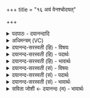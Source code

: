 +++
title = "१६ अयं वेनश्चोदयत्"

+++
<details><summary>पदपाठः - दयानन्दादि</summary>

अ॒यम्। वे॒नः। चो॒द॒य॒त्। पृश्नि॑गर्भा॒ इति॒ पृश्नि॑ऽगर्भाः। ज्योति॑र्जरायु॒रिति॒ ज्योतिः॑ऽजरायुः। रज॑सः। वि॒मान॒ इति॑ वि॒ऽमाने॑। इ॒मम। अ॒पाम्। स॒ङ्ग॒म इति॑ सम्ऽग॒मे। सूर्य्य॑स्य। शिशु॑म्। न। विप्राः॑। म॒तिभि॒रिति॑ म॒तिऽभिः॑। रि॒ह॒न्ति॒। उ॒प॒या॒मगृ॑हीत॒ इत्यु॑पया॒मऽगृ॑हीतः। अ॒सि॒। मर्का॑य। त्वा॒। १६।
</details>

<details><summary>अधिमन्त्रम् (VC)</summary>

- विश्वेदेवा देवताः
- वत्सार काश्यप ऋषिः
- निचृद् आर्षी त्रिष्टुप्, साम्नी गायत्री
- षड्जः
</details>

<details><summary>दयानन्द-सरस्वती (हि) - विषयः</summary>

अब सभाध्यक्ष राजा को क्या करना चाहिये, इस विषय का उपदेश अगले मन्त्र में किया है ॥
</details>

<details><summary>दयानन्द-सरस्वती (हि) - पदार्थः</summary>

पदार्थान्वयभाषाः -  हे शिल्पविधि के जाननेवाले सभाध्यक्ष विद्वन् ! आप (उपयामगृहीतः) सेना आदि राज्य के अङ्गों से युक्त (असि) हैं, इससे मैं (रजसः) लोकों के मध्य (पृश्निगर्भाः) जिनमें अवकाश अधिक है, उन लोगों के (ज्योतिर्जरायुः) तारागणों को ढाँपनेवाले के समान (अयम्) यह (वेनः) अति मनोहर चन्द्रमा (चोदयत्) यथायोग्य अपने-अपने मार्ग में अभियुक्त करता है, (इमम्) इस चन्द्रमा को (अपाम्) जलों और (सूर्य्यस्य) सूर्य्य के (सङ्गमे) सम्बन्धी आकर्षणादि विषयों में (शिशुम्) शिक्षा के योग्य बालक को (मतिभिः) विद्वान् लोग अपनी बुद्धियों से (रिहन्ति) सत्कार कर के (न) समान आदर के साथ ग्रहण कर रहे हैं और मैं (मर्काय) दुष्टों को शान्त करने और श्रेष्ठ व्यवहारों के स्थापन करने के लिये (विमाने) अनन्त अन्तरिक्ष में (त्वा) तुझे विविध प्रकार के यान बनाने के लिये स्वीकार करता हूँ ॥१६॥
</details>

<details><summary>दयानन्द-सरस्वती (हि) - भावार्थः</summary>

भावार्थभाषाः -  सभाध्यक्ष को चाहिये कि सूर्य्य और चन्द्रमा के समान श्रेष्ठ गुणों को प्रकाशित और दुष्ट व्यवहारों को शान्त करके श्रेष्ठ व्यवहार से सज्जन पुरुषों को आह्लाद देवें ॥१६॥
</details>

<details><summary>दयानन्द-सरस्वती (सं) - विषयः</summary>

अथ सभाध्यक्षेण राज्ञा किं कर्त्तव्यमित्युपदिश्यते ॥
</details>

<details><summary>दयानन्द-सरस्वती (सं) - पदार्थः</summary>

पदार्थान्वयभाषाः -  हे शिल्पविधिविद्विद्वन् ! त्वमुपयामगृहीतोऽस्यतोऽहं रजसो मध्ये पृश्निगर्भा लोका इव ज्योतिर्जरायुरिवायं वेनश्चोदयादिमं चन्द्रमपां सूर्य्यस्य सङ्गमे शिशुं विप्रा मतिभी रिहन्ति नेव मर्काय दुष्टानां प्रशमनाय श्रेष्ठव्यवहारस्थापनाय च विमाने त्वा त्वां गृह्णामि ॥१६॥
</details>

<details><summary>दयानन्द-सरस्वती (सं) - भावार्थः</summary>

भावार्थभाषाः -  सभाध्यक्षेण सूर्य्याचन्द्रमसोर्गुणानिव श्रेष्ठगुणान् प्रकाशयित्वा दुष्टप्रशमनेन श्रेष्ठव्यवहारेण सज्जना आह्लादयितव्याः ॥१६॥
</details>

<details><summary>सविता जोशी ← दयानन्दः (म) - भावार्थः</summary>

भावार्थभाषाः -  राजाने सूर्य व चंद्राप्रमाणे श्रेष्ठ गुणांनी युक्त होऊन दुष्ट व्यवहार सोडून द्यावा व उत्तम व्यवहाराने सज्जनांना आह्लादित करावे.
</details>